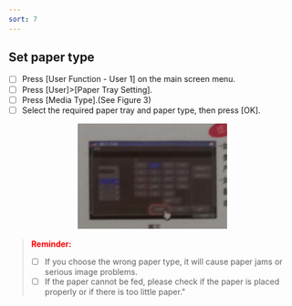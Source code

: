 ```yaml
---
sort: 7
---
```

## **Set paper type**
- [ ]	Press [User Function - User 1] on the main screen menu.
- [ ]	Press [User]>[Paper Tray Setting].
- [ ]	Press [Media Type].(See Figure 3)
- [ ]	Select the required paper tray and paper type, then press [OK].
<div align=center><img src="https://github.com/LttGenius/seuwx-print.github.io/blob/main/images/mobile_device_14.png?raw=true"></div>

> **<font color="red">Reminder:</font>**
>	- [ ] If you choose the wrong paper type, it will cause paper jams or serious image problems. 
>	- [ ] If the paper cannot be fed, please check if the paper is placed properly or if there is too little paper."